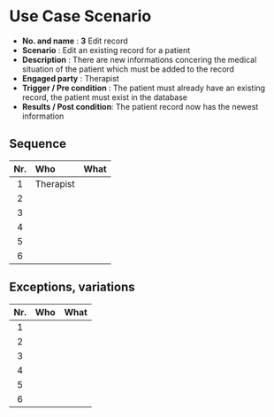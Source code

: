 # Use Case Scenario

* **No. and name**            : **3** Edit record
* **Scenario**                : Edit an existing record for a patient
* **Description**             : There are new informations concering the medical situation of the patient which must be added to the record
* **Engaged party**           : Therapist
* **Trigger / Pre condition** : The patient must already have an existing record, the patient must exist in the database
* **Results / Post condition**: The patient record now has the newest information

## Sequence

| Nr.  | Who     | What |
|:----:|:--------|:-----|
| 1    |Therapist  |  |
| 2    |  |  |
| 3    |  |  |
| 4    |  |  |
| 5    |  |  |
| 6    |  |  |

## Exceptions, variations

| Nr.  | Who     | What |
|:----:|:--------|:-----|
| 1    |  |  |
| 2    |  |  |
| 3    |  |  |
| 4    |  |  |
| 5    |  |  |
| 6    |  |  |

